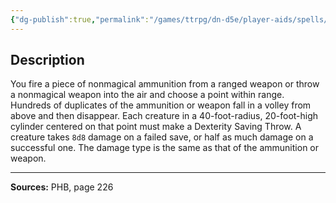 ```yaml
---
{"dg-publish":true,"permalink":"/games/ttrpg/dn-d5e/player-aids/spells/level-5/conjure-volley/","tags":["TTRPG/DND/5e","verbal","somatic","material"]}
---
```



## Description
You fire a piece of nonmagical ammunition from a ranged weapon or throw a nonmagical weapon into the air and choose a point within range.
Hundreds of duplicates of the ammunition or weapon fall in a volley from above and then disappear.
Each creature in a 40-foot-radius, 20-foot-high cylinder centered on that point must make a Dexterity Saving Throw.
A creature takes `8d8` damage on a failed save, or half as much damage on a successful one.
The damage type is the same as that of the ammunition or weapon.

---

**Sources:** PHB, page 226
